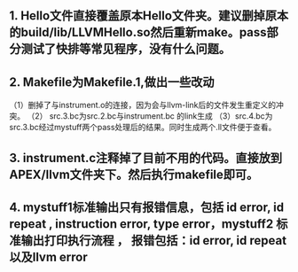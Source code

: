 ## 1. Hello文件直接覆盖原本Hello文件夹。建议删掉原本的build/lib/LLVMHello.so然后重新make。pass部分测试了快排等常见程序，没有什么问题。
## 2. Makefile为Makefile.1,做出一些改动
（1）删掉了与instrument.o的连接，因为会与llvm-link后的文件发生重定义的冲突。
（2） src.3.bc为src.2.bc与instrument.bc 的link生成
（3）src.4.bc为src.3.bc经过mystuff两个pass处理后的结果。同时生成两个.ll文件便于查看。
## 3. instrument.c注释掉了目前不用的代码。直接放到APEX/llvm文件夹下。然后执行makefile即可。
## 4. mystuff1标准输出只有报错信息，包括 id error, id repeat , instruction error, type error，mystuff2 标准输出打印执行流程 ， 报错包括：id error, id repeat以及llvm error
